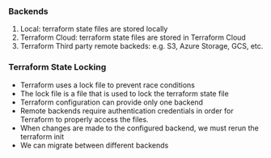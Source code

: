### Backends

1. Local: terraform state files are stored locally
2. Terraform Cloud: terraform state files are stored in Terraform Cloud
3. Terraform Third party remote backeds: e.g. S3, Azure Storage, GCS, etc.

### Terraform State Locking

- Terraform uses a lock file to prevent race conditions
- The lock file is a file that is used to lock the terraform state file
- Terraform configuration can provide only one backend
- Remote backends require authentication credentials in order for Terraform to properly access the files.
- When changes are made to the configured backend, we must rerun the terraform init
- We can migrate between different backends